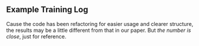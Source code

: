 ## Example Training Log

Cause the code has been refactoring for easier usage and clearer structure, the results may be a little different from that in our paper. But *the number is close*, just for reference.

